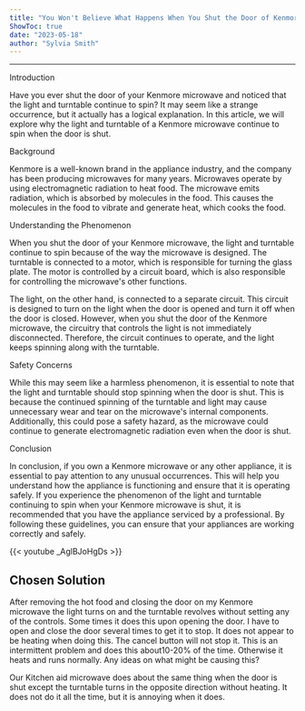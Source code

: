 ```yaml
---
title: "You Won't Believe What Happens When You Shut the Door of Kenmore Microwave - Light and Turntable Keep Spinning!"
ShowToc: true 
date: "2023-05-18"
author: "Sylvia Smith"
---
```

*****
Introduction

Have you ever shut the door of your Kenmore microwave and noticed that the light and turntable continue to spin? It may seem like a strange occurrence, but it actually has a logical explanation. In this article, we will explore why the light and turntable of a Kenmore microwave continue to spin when the door is shut.

Background 

Kenmore is a well-known brand in the appliance industry, and the company has been producing microwaves for many years. Microwaves operate by using electromagnetic radiation to heat food. The microwave emits radiation, which is absorbed by molecules in the food. This causes the molecules in the food to vibrate and generate heat, which cooks the food.

Understanding the Phenomenon

When you shut the door of your Kenmore microwave, the light and turntable continue to spin because of the way the microwave is designed. The turntable is connected to a motor, which is responsible for turning the glass plate. The motor is controlled by a circuit board, which is also responsible for controlling the microwave's other functions.

The light, on the other hand, is connected to a separate circuit. This circuit is designed to turn on the light when the door is opened and turn it off when the door is closed. However, when you shut the door of the Kenmore microwave, the circuitry that controls the light is not immediately disconnected. Therefore, the circuit continues to operate, and the light keeps spinning along with the turntable.

Safety Concerns

While this may seem like a harmless phenomenon, it is essential to note that the light and turntable should stop spinning when the door is shut. This is because the continued spinning of the turntable and light may cause unnecessary wear and tear on the microwave's internal components. Additionally, this could pose a safety hazard, as the microwave could continue to generate electromagnetic radiation even when the door is shut.

Conclusion

In conclusion, if you own a Kenmore microwave or any other appliance, it is essential to pay attention to any unusual occurrences. This will help you understand how the appliance is functioning and ensure that it is operating safely. If you experience the phenomenon of the light and turntable continuing to spin when your Kenmore microwave is shut, it is recommended that you have the appliance serviced by a professional. By following these guidelines, you can ensure that your appliances are working correctly and safely.

{{< youtube _AglBJoHgDs >}} 



## Chosen Solution
 After removing the hot food and closing the door on my Kenmore microwave the light turns on and the turntable revolves without setting any of the controls.   Some times it does this  upon opening the door.  I have to open and close the door several times to get it to stop.  It does not appear to be heating when doing this.  The cancel button will not stop it.  This is an intermittent problem and does this about10-20% of the time.   Otherwise it heats and runs normally.  Any ideas on what might be causing this?

 Our Kitchen aid microwave does about the same thing when the door is shut except the  turntable turns in the opposite direction without heating.  It does not do it all the time, but it is annoying when it does.




